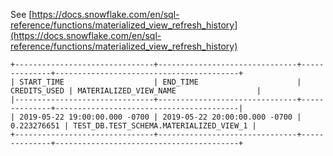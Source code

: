 See [https://docs.snowflake.com/en/sql-reference/functions/materialized_view_refresh_history](https://docs.snowflake.com/en/sql-reference/functions/materialized_view_refresh_history)
```
+-------------------------------+-------------------------------+--------------+-----------------------------------------+
| START_TIME                    | END_TIME                      | CREDITS_USED | MATERIALIZED_VIEW_NAME                  |
|-------------------------------+-------------------------------+--------------+-----------------------------------------|
| 2019-05-22 19:00:00.000 -0700 | 2019-05-22 20:00:00.000 -0700 |  0.223276651 | TEST_DB.TEST_SCHEMA.MATERIALIZED_VIEW_1 |
+-------------------------------+-------------------------------+--------------+-----------------------------------------+
```
